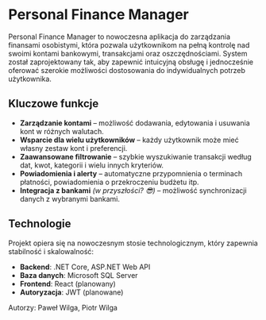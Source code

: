 # Personal Finance Manager  

Personal Finance Manager to nowoczesna aplikacja do zarządzania finansami osobistymi, która pozwala użytkownikom na pełną kontrolę nad swoimi kontami bankowymi, transakcjami oraz oszczędnościami. System został zaprojektowany tak, aby zapewnić intuicyjną obsługę i jednocześnie oferować szerokie możliwości dostosowania do indywidualnych potrzeb użytkownika.  

## Kluczowe funkcje  

- **Zarządzanie kontami** – możliwość dodawania, edytowania i usuwania kont w różnych walutach.  
- **Wsparcie dla wielu użytkowników** – każdy użytkownik może mieć własny zestaw kont i preferencji.  
- **Zaawansowane filtrowanie** – szybkie wyszukiwanie transakcji według dat, kwot, kategorii i wielu innych kryteriów.  
- **Powiadomienia i alerty** – automatyczne przypomnienia o terminach płatności, powiadomienia o przekroczeniu budżetu itp.  
- **Integracja z bankami** *(w przyszłości? 😎)* – możliwość synchronizacji danych z wybranymi bankami.  

## Technologie  

Projekt opiera się na nowoczesnym stosie technologicznym, który zapewnia stabilność i skalowalność:  

- **Backend**: .NET Core, ASP.NET Web API  
- **Baza danych**: Microsoft SQL Server  
- **Frontend**: React (planowany)  
- **Autoryzacja**: JWT (planowane)  

Autorzy: Paweł Wilga, Piotr Wilga
